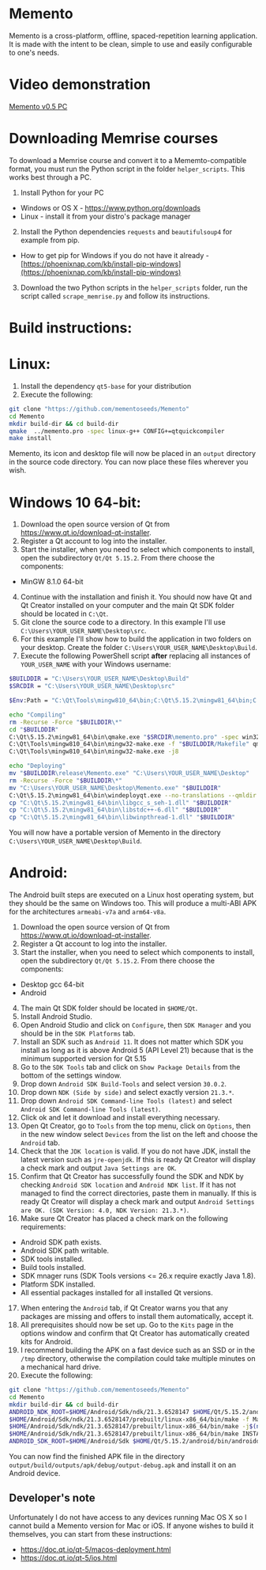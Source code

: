 
# Memento
Memento is a cross-platform, offline, spaced-repetition learning application. It is made with the intent to be clean, simple to use and easily configurable to one's needs.

# Video demonstration
[Memento v0.5 PC](https://www.youtube.com/watch?v=YV9dPNs5yjI)

# Downloading Memrise courses
To download a Memrise course and convert it to a Mememto-compatible format, you must run the Python script in the folder `helper_scripts`. This works best through a PC.
1. Install Python for your PC
- Windows or OS X - https://www.python.org/downloads
- Linux - install it from your distro's package manager
2. Install the Python dependencies `requests` and `beautifulsoup4` for example from pip.
- How to get pip for Windows if you do not have it already - [https://phoenixnap.com/kb/install-pip-windows](https://phoenixnap.com/kb/install-pip-windows)
3. Download the two Python scripts in the `helper_scripts` folder, run the script called `scrape_memrise.py` and follow its instructions.

# Build instructions:

# Linux:
1. Install the dependency `qt5-base` for your distribution
2. Execute the following:
```bash
git clone "https://github.com/mementoseeds/Memento"
cd Memento
mkdir build-dir && cd build-dir
qmake  ../memento.pro -spec linux-g++ CONFIG+=qtquickcompiler
make install
```

Memento, its icon and desktop file will now be placed in an `output` directory in the source code directory. You can now place these files wherever you wish.

# Windows 10 64-bit:

1. Download the open source version of Qt from https://www.qt.io/download-qt-installer.
2. Register a Qt account to log into the installer.
3. Start the installer, when you need to select which components to install, open the subdirectory `Qt/Qt 5.15.2`. From there choose the components:
- MinGW 8.1.0 64-bit
4. Continue with the installation and finish it. You should now have Qt and Qt Creator installed on your computer and the main Qt SDK folder should be located in `C:\Qt`.
5. Git clone the source code to a directory. In this example I'll use `C:\Users\YOUR_USER_NAME\Desktop\src`.
6. For this example I'll show how to build the application in two folders on your desktop. Create the folder `C:\Users\YOUR_USER_NAME\Desktop\Build`.
7. Execute the following PowerShell script **after** replacing all instances of `YOUR_USER_NAME` with your Windows username:
```bash
$BUILDDIR = "C:\Users\YOUR_USER_NAME\Desktop\Build"
$SRCDIR = "C:\Users\YOUR_USER_NAME\Desktop\src"

$Env:Path = "C:\Qt\Tools\mingw810_64\bin;C:\Qt\5.15.2\mingw81_64\bin;C:\Qt\Tools\mingw810_64\bin;C:\Windows\system32;C:\Windows;C:\Windows\System32\Wbem;C:\Windows\System32\WindowsPowerShell\v1.0\;C:\Windows\System32\OpenSSH\;C:\ProgramData\chocolatey\bin;C:\Users\YOUR_USER_NAME\AppData\Local\Microsoft\WindowsApps;"

echo "Compiling"
rm -Recurse -Force "$BUILDDIR\*"
cd "$BUILDDIR"
C:\Qt\5.15.2\mingw81_64\bin\qmake.exe "$SRCDIR\memento.pro" -spec win32-g++ "CONFIG+=qtquickcompiler"
C:\Qt\Tools\mingw810_64\bin\mingw32-make.exe -f "$BUILDDIR/Makefile" qmake_all
C:\Qt\Tools\mingw810_64\bin\mingw32-make.exe -j8

echo "Deploying"
mv "$BUILDDIR\release\Memento.exe" "C:\Users\YOUR_USER_NAME\Desktop"
rm -Recurse -Force "$BUILDDIR\*"
mv "C:\Users\YOUR_USER_NAME\Desktop\Memento.exe" "$BUILDDIR"
C:\Qt\5.15.2\mingw81_64\bin\windeployqt.exe --no-translations --qmldir "$SRCDIR" "$BUILDDIR"
cp "C:\Qt\5.15.2\mingw81_64\bin\libgcc_s_seh-1.dll" "$BUILDDIR"
cp "C:\Qt\5.15.2\mingw81_64\bin\libstdc++-6.dll" "$BUILDDIR"
cp "C:\Qt\5.15.2\mingw81_64\bin\libwinpthread-1.dll" "$BUILDDIR"
```

You will now have a portable version of Memento in the directory `C:\Users\YOUR_USER_NAME\Desktop\Build`.

# Android:
The Android built steps are executed on a Linux host operating system, but they should be the same on Windows too. This will produce a multi-ABI APK for the architectures `armeabi-v7a` and `arm64-v8a`.

1. Download the open source version of Qt from https://www.qt.io/download-qt-installer.
2. Register a Qt account to log into the installer.
3. Start the installer, when you need to select which components to install, open the subdirectory `Qt/Qt 5.15.2`. From there choose the components:
- Desktop gcc 64-bit
- Android
4. The main Qt SDK folder should be located in `$HOME/Qt`.
5. Install Android Studio.
6. Open Android Studio and click on `Configure`, then `SDK Manager` and you should be in the `SDK Platforms` tab.
7. Install an SDK such as `Android 11`. It does not matter which SDK you install as long as it is above Android 5 (API Level 21) because that is the minimum supported version for Qt 5.15
8. Go to the `SDK Tools` tab and click on `Show Package Details` from the bottom of the settings window.
9. Drop down `Android SDK Build-Tools` and select version `30.0.2`.
10. Drop down `NDK (Side by side)` and select exactly version `21.3.*`.
11. Drop down `Android SDK Command-line Tools (latest)` and select `Android SDK Command-line Tools (latest)`.
12. Click ok and let it download and install everything necessary.
13. Open Qt Creator, go to `Tools` from the top menu, click on `Options`, then in the new window select `Devices` from the list on the left and choose the `Android` tab.
14. Check that the `JDK location` is valid. If you do not have JDK, install the latest version such as `jre-openjdk`. If this is ready Qt Creator will display a check mark and output `Java Settings are OK`.
15. Confirm that Qt Creator has successfully found the SDK and NDK by checking `Android SDK location` and `Android NDK list`. If it has not managed to find the correct directories, paste them in manually. If this is ready Qt Creator will display a check mark and output `Android Settings are OK. (SDK Version: 4.0, NDK Version: 21.3.*)`.
16. Make sure Qt Creator has placed a check mark on the following requirements:
- Android SDK path exists.
- Android SDK path writable.
- SDK tools installed.
- Build tools installed.
- SDK mnager runs (SDK Tools versions <= 26.x require exactly Java 1.8).
- Platform SDK installed.
- All essential packages installed for all installed Qt versions.
17. When entering the `Android` tab, if Qt Creator warns you that any packages are missing and offers to install them automatically, accept it.
18. All prerequisites should now be set up. Go to the `Kits` page in the options window and confirm that Qt Creator has automatically created kits for Android.
19. I recommend building the APK on a fast device such as an SSD or in the `/tmp` directory, otherwise the compilation could take multiple minutes on a mechanical hard drive.
20. Execute the following:
```bash
git clone "https://github.com/mementoseeds/Memento"
cd Memento
mkdir build-dir && cd build-dir
ANDROID_NDK_ROOT=$HOME/Android/Sdk/ndk/21.3.6528147 $HOME/Qt/5.15.2/android/bin/qmake ../memento.pro -spec android-clang CONFIG+=qtquickcompiler 'ANDROID_ABIS=armeabi-v7a arm64-v8a'
$HOME/Android/Sdk/ndk/21.3.6528147/prebuilt/linux-x86_64/bin/make -f Makefile qmake_all
$HOME/Android/Sdk/ndk/21.3.6528147/prebuilt/linux-x86_64/bin/make -j$(nproc)
$HOME/Android/Sdk/ndk/21.3.6528147/prebuilt/linux-x86_64/bin/make INSTALL_ROOT="$PWD/output" install
ANDROID_SDK_ROOT=$HOME/Android/Sdk $HOME/Qt/5.15.2/android/bin/androiddeployqt --input "$PWD/android-memento-deployment-settings.json" --output "$PWD/output" --android-platform android-30 --jdk /usr/lib/jvm/java-15-openjdk --gradle
```

You can now find the finished APK file in the directory `output/build/outputs/apk/debug/output-debug.apk` and install it on an Android device.

## Developer's note
Unfortunately I do not have access to any devices running Mac OS X so I cannot build a Memento version for Mac or iOS. If anyone wishes to build it themselves, you can start from these instructions:
- https://doc.qt.io/qt-5/macos-deployment.html
- https://doc.qt.io/qt-5/ios.html